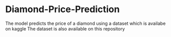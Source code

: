 # Diamond-Price-Prediction
The model predicts the price of a diamond using a dataset which is availabe on kaggle
The dataset is also available on this repository
